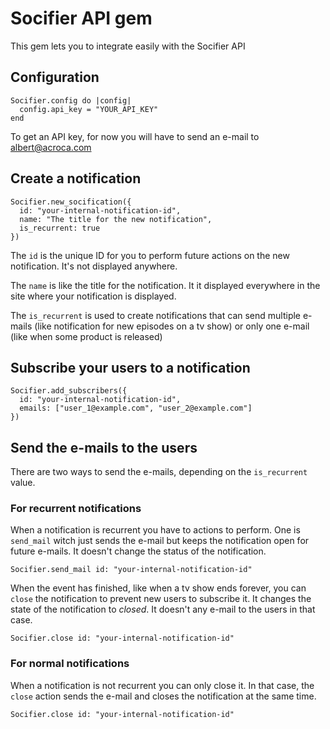 Socifier API gem
================

This gem lets you to integrate easily with the Socifier API

Configuration
-------------

    Socifier.config do |config|
      config.api_key = "YOUR_API_KEY"
    end

To get an API key, for now you will have to send an e-mail to [albert@acroca.com](mailto:albert@acroca.com)

Create a notification
---------------------

    Socifier.new_socification({
      id: "your-internal-notification-id", 
      name: "The title for the new notification", 
      is_recurrent: true
    })

The `id` is the unique ID for you to perform future actions on the new notification. It's not displayed anywhere.

The `name` is like the title for the notification. It it displayed everywhere in the site where your notification is displayed.

The `is_recurrent` is used to create notifications that can send multiple e-mails (like notification for new episodes on a tv show)
or only one e-mail (like when some product is released)

Subscribe your users to a notification
--------------------------------------

    Socifier.add_subscribers({
      id: "your-internal-notification-id", 
      emails: ["user_1@example.com", "user_2@example.com"]
    })

Send the e-mails to the users
-----------------------------

There are two ways to send the e-mails, depending on the `is_recurrent` value.

### For recurrent notifications

When a notification is recurrent you have to actions to perform. One is `send_mail` witch just sends the e-mail but keeps
the notification open for future e-mails. It doesn't change the status of the notification.

    Socifier.send_mail id: "your-internal-notification-id"

When the event has finished, like when a tv show ends forever, you can `close` the notification to prevent new users to subscribe it.
It changes the state of the notification to *closed*. It doesn't any e-mail to the users in that case.

    Socifier.close id: "your-internal-notification-id"

### For normal notifications

When a notification is not recurrent you can only close it. In that case, the `close` action sends the e-mail and closes the
notification at the same time.

    Socifier.close id: "your-internal-notification-id"